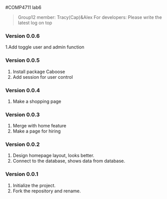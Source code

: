 #COMP4711 lab6
> Group12 member: Tracy(Cap)&Alex
> For developers:
> Please write the latest log on top

### Version 0.0.6
1.Add toggle user and admin function

### Version 0.0.5
1. Install package Caboose
2. Add session for user control

### Version 0.0.4
1. Make a shopping page

### Version 0.0.3
1. Merge with home feature
2. Make a page for hiring

### Version 0.0.2
1. Design homepage layout, looks better.
2. Connect to the database, shows data from database.

### Version 0.0.1
1. Initialize the project.
2. Fork the repository and rename.